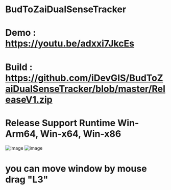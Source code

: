 # BudToZaiDualSenseTracker
# Demo : https://youtu.be/adxxi7JkcEs
# Build : https://github.com/iDevGIS/BudToZaiDualSenseTracker/blob/master/ReleaseV1.zip
# Release Support Runtime Win-Arm64, Win-x64, Win-x86
![image](https://github.com/user-attachments/assets/b4d8810d-18df-4585-983b-a9fdd5c8e3ab)
![image](https://github.com/user-attachments/assets/d3ec94e9-fffa-48e8-9cb3-804e03bb1c0c)
# you can move window by mouse drag "L3"
